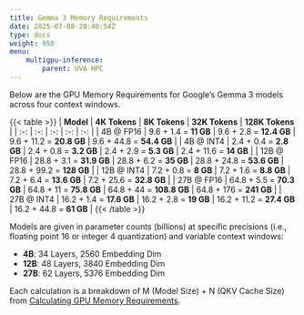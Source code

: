 ```yaml
---
title: Gemma 3 Memory Requirements
date: 2025-07-08-20:40:54Z
type: docs 
weight: 950
menu: 
    multigpu-inference:
        parent: UVA HPC
---
```

Below are the GPU Memory Requirements for Google’s Gemma 3 models across four context windows. 

{{< table >}}
| __Model__ | __4K Tokens__ | __8K Tokens__ | __32K Tokens__ | __128K Tokens__ |
| :-: | :-: | :-: | :-: | :-: |
| 4B @ FP16 | 9.6 + 1.4 =  __11 GB__ | 9.6 + 2.8 =  __12.4 GB__ | 9.6 + 11.2 =  __20.8 GB__ | 9.6 + 44.8 =  __54.4 GB__ |
| 4B @ INT4 | 2.4 + 0.4 =  __2.8 GB__ | 2.4 + 0.8 =  __3.2 GB__ | 2.4 + 2.9 =  __5.3 GB__ | 2.4 + 11.6 =  __14 GB__ |
| 12B @ FP16 | 28.8 + 3.1 =  __31.9 GB__ | 28.8 + 6.2 =  __35 GB__ | 28.8 + 24.8 =  __53.6 GB__ | 28.8 + 99.2 =  __128 GB__ |
| 12B @ INT4 | 7.2 + 0.8 =  __8 GB__ | 7.2 + 1.6 =  __8.8 GB__ | 7.2 + 6.4 =  __13.6 GB__ | 7.2 + 25.6 =  __32.8 GB__ |
| 27B @ FP16 | 64.8 + 5.5 =  __70.3 GB__ | 64.8 + 11 =  __75.8 GB__ | 64.8 + 44 =  __108.8 GB__ | 64.8 + 176 =  __241 GB__ |
| 27B @ INT4 | 16.2 + 1.4 =  __17.6 GB__ | 16.2 + 2.8 =  __19 GB__ | 16.2 + 11.2 =  __27.4 GB__ | 16.2 + 44.8 =  __61 GB__ |
{{< /table >}}

Models are given in parameter counts (billions) at specific precisions (i.e., floating point 16 or integer 4 quantization) and variable context windows:

* **4B**: 34 Layers, 2560 Embedding Dim
* **12B**: 48 Layers, 3840 Embedding Dim
* **27B**: 62 Layers, 5376 Embedding Dim


Each calculation is a breakdown of M (Model Size) + N (QKV Cache Size) from [Calculating GPU Memory Requirements](../memory-reqs/).

